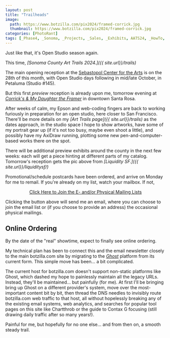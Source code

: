 ```yaml
---
layout: post
title: "Trailheads"
image:
  path: https://www.botzilla.com/pix2024/framed-corrick.jpg
  thumbnail: https://www.botzilla.com/pix2024/framed-corrick.jpg
categories: [PhotoRant]
tags: [_Phase4, _Sonoma, _Projects, _Sales, _Exhibits, AATS24, _HowTo, ArtTrails24]
---
```


Just like that, it's Open Studio season again.

This time, _[Sonoma County Art Trails 2024.]({{ site.url}}/trails)_

The main opening reception at the [Sebastopol Center for the Arts](https://maps.app.goo.gl/zDscXChXaA4RwPrA6) is on the 28th of this month, with Open Studio days following in mid/late October, in Petaluma (Studio #145).

But this first _preview_ reception is already upon me, tomorrow evening at _[Corrick's & My Daughter the Framer](http://www.mydaughtertheframer.com/)_ in downtown Santa Rosa.

<!--more-->

After weeks of calm, my Epson and web-coding fingers are back to working furiously in preparation for an open studio, here closer to San Francisco. There'll be more details on my _[Art Trails page]({{ site.url}}/trails)_ as the dates approach, in the studio space I hope to show artworks, have some of my portrait gear up (if it's not too busy, maybe even shoot a little), and possibly have my AxiDraw running, plotting some new pen-and-computer-based works there on the spot.

There will be additional preview exhibits around the county in the next few weeks: each will get a piece hinting at different parts of my catalog. Tomorrow's reception gets the pic above from _[Liquidity SF.]({{ site.url}}/liquiditysf/)_

Promotional/schedule postcards have been ordered, and arrive on Monday for me to remail. If you're already on my list, watch your mailbox. If not,

<center><a class="btn btn--info btn--large" href="mailto:kevin+books@vumondo.com?subject=Please%20Add%20Me%20to%20your%20Mailing%20List&body=Let%20me%20know%20about%20updates%20%0A%0AMy mailing address is:%0A%0AThanks%21">Click Here to Join the E- and/or Physical Mailing Lists</a></center>

Clicking the button above will send me an email, where you can choose to join the email list or (if you choose to provide an address) the occasional physical mailings.

## Online Ordering

By the date of the "real" showtime, expect to finally see online ordering.

My technical plan has been to connect this and the email newsletter closely to the main botzilla.com site by migrating to the _[Ghost](https://ghost.org/)_ platform from its current form. This simple move has been... a bit complicated.

The current host for botzilla.com doesn't support non-static platforms like Ghost, which dashed my hope to painlessly maintain all the legacy URLs. Instead, they'll be maintained... but painfully (for me). At first I'll be bringing bring up Ghost on a different provider's system, move over the most-important content bit by bit, then thread the DNS needles to invisibly route botzilla.com web traffic to that host, all without hopelessly breaking any of the existing email systems, web analytics, and searches for popular tool pages on this site like Chartthrob or the guide to Contax G focusing (still drawing daily traffic after so many years!).

Painful for me, but hopefully for no one else... and from then on, a smooth steady trail.